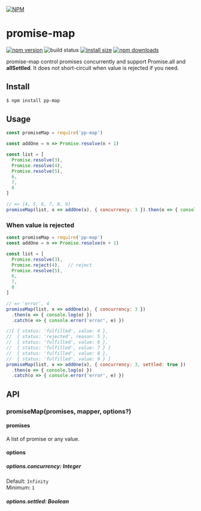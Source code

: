 [![NPM](https://nodei.co/npm/pp-map.png?downloads=true&downloadRank=true&stars=true)](https://nodei.co/npm/pp-map/)

# promise-map

[![npm version](https://img.shields.io/npm/v/pp-map.svg?style=flat-square)](https://www.npmjs.org/package/pp-map)
![build status](https://img.shields.io/github/workflow/status/shfshanyue/pp-map/test?style=flat-square)
[![install size](https://packagephobia.now.sh/badge?p=pp-map)](https://packagephobia.now.sh/result?p=pp-map)
[![npm downloads](https://img.shields.io/npm/dw/pp-map.svg?style=flat-square)](http://npm-stat.com/charts.html?package=pp-map)

promise-map control promises concurrently and support Promise.all and **allSettled**. It does not short-circuit when value is rejected if you need.

## Install

``` bash
$ npm install pp-map
```

## Usage

``` javascript
const promiseMap = require('pp-map')

const addOne = n => Promise.resolve(n + 1)

const list = [
  Promise.resolve(3),
  Promise.resolve(4),
  Promise.resolve(5),
  6,
  7,
  8
]

// => [4, 5, 6, 7, 8, 9]
promiseMap(list, x => addOne(x), { concurrency: 3 }).then(o => { console.log(o) })
```

### When value is rejected

``` javascript
const promiseMap = require('pp-map')
const addOne = n => Promise.resolve(n + 1)

const list = [
  Promise.resolve(3),
  Promise.reject(4),   // reject
  Promise.resolve(5),
  6,
  7,
  8
]

// => 'error', 4
promiseMap(list, x => addOne(x), { concurrency: 3 })
  .then(o => { console.log(o) })
  .catch(e => { console.error('error', e) })

//[ { status: 'fulfilled', value: 4 },
//  { status: 'rejected', reason: 5 },
//  { status: 'fulfilled', value: 6 },
//  { status: 'fulfilled', value: 7 } ]
//  { status: 'fulfilled', value: 8 },
//  { status: 'fulfilled', value: 9 } ]
promiseMap(list, x => addOne(x), { concurrency: 3, settled: true })
  .then(o => { console.log(o) })
  .catch(o => { console.error('error', e) })
```


## API

### promiseMap(promises, mapper, options?)

#### promises

A list of promise or any value.

#### options

##### options.concurrency: Integer

Default: `Infinity`\
Minimum: `1`

##### options.settled: Boolean

